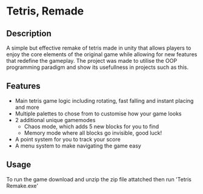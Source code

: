 # Tetris, Remade

## Description
A simple but effective remake of tetris made in unity that allows players to enjoy the core elements of the original game
while allowing for new features that redefine the gameplay. The project was made to utilise the OOP programming
paradigm and show its usefullness in projects such as this.

## Features
- Main tetris game logic including rotating, fast falling and instant placing and more
- Multiple palettes to chose from to customise how your game looks
- 2 additional unique gamemodes
	- Chaos mode, which adds 5 new blocks for you to find
	- Memory mode where all blocks go invisible, good luck!
- A point system for you to track your score
- A menu system to make navigating the game easy

## Usage
To run the game download and unzip the zip file attatched then run 'Tetris Remake.exe'